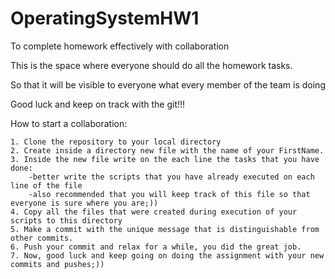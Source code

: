 # OperatingSystemHW1
To complete homework effectively with collaboration

This is the space where everyone should do all the homework tasks.

So that it will be visible to everyone what every member of the team is doing

Good luck and keep on track with the git!!!

How to start a collaboration:
    
    1. Clone the repository to your local directory
    2. Create inside a directory new file with the name of your FirstName.
    3. Inside the new file write on the each line the tasks that you have done:
        -better write the scripts that you have already executed on each line of the file
        -also recommended that you will keep track of this file so that everyone is sure where you are;))
    4. Copy all the files that were created during execution of your scripts to this directory
    5. Make a commit with the unique message that is distinguishable from other commits.
    6. Push your commit and relax for a while, you did the great job.
    7. Now, good luck and keep going on doing the assignment with your new commits and pushes;))
        
    
        